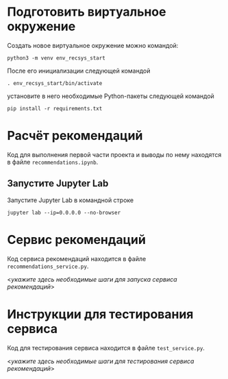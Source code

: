# Подготовить виртуальное окружение


Создать новое виртуальное окружение можно командой:

```
python3 -m venv env_recsys_start
```

После его инициализации следующей командой

```
. env_recsys_start/bin/activate
```

установите в него необходимые Python-пакеты следующей командой

```
pip install -r requirements.txt
```

# Расчёт рекомендаций
Код для выполнения первой части проекта и выводы по нему находятся в файле `recommendations.ipynb`. 
 

## Запустите Jupyter Lab

Запустите Jupyter Lab в командной строке

```
jupyter lab --ip=0.0.0.0 --no-browser
```

# Сервис рекомендаций

Код сервиса рекомендаций находится в файле `recommendations_service.py`.

<*укажите здесь необходимые шаги для запуска сервиса рекомендаций*>

# Инструкции для тестирования сервиса

Код для тестирования сервиса находится в файле `test_service.py`.

<*укажите здесь необходимые шаги для тестирования сервиса рекомендаций*>
